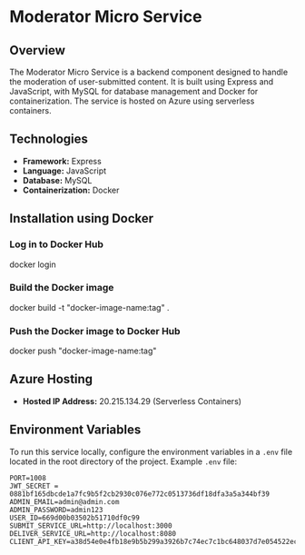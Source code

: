 # Moderator Micro Service

## Overview

The Moderator Micro Service is a backend component designed to handle the moderation of user-submitted content. It is built using Express and JavaScript, with MySQL for database management and Docker for containerization. The service is hosted on Azure using serverless containers.


## Technologies

- **Framework:** Express
- **Language:** JavaScript
- **Database:** MySQL
- **Containerization:** Docker

## Installation using Docker

### Log in to Docker Hub
docker login

### Build the Docker image
docker build -t "docker-image-name:tag" .

### Push the Docker image to Docker Hub
docker push "docker-image-name:tag"


## Azure Hosting

- **Hosted IP Address:** 20.215.134.29 (Serverless Containers)

## Environment Variables

To run this service locally, configure the environment variables in a `.env` file located in the root directory of the project. Example `.env` file:

```env
PORT=1008
JWT_SECRET = 0881bf165dbcde1a7fc9b5f2cb2930c076e772c0513736df18dfa3a5a344bf39
ADMIN_EMAIL=admin@admin.com
ADMIN_PASSWORD=admin123
USER_ID=669d00b03502b51710df0c99
SUBMIT_SERVICE_URL=http://localhost:3000
DELIVER_SERVICE_URL=http://localhost:8080
CLIENT_API_KEY=a38d54e0e4fb18e9b5b299a3926b7c74ec7c1bc648037d7e054522ecefc40d78
